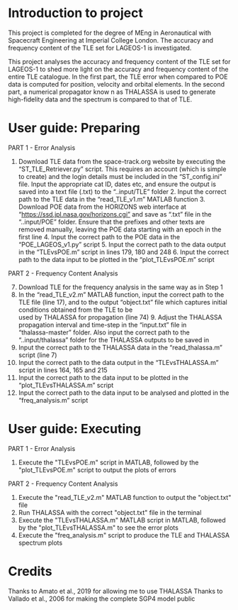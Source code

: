 # Introduction to project
This project is completed for the degree of MEng in Aeronautical with Spacecraft Engineering at Imperial College London. The accuracy and frequency content of the TLE set for LAGEOS-1 is investigated.

This project analyses the accuracy and frequency content of the TLE set for LAGEOS-1 to shed more light on the accuracy and frequency content of the entire TLE catalogue.  In the first part, the TLE error when compared to POE data is computed for position, velocity and orbital elements. In the second part, a numerical propagator know n as THALASSA is used to generate high-fidelity data and the spectrum is compared to that of TLE. 


# User guide: Preparing

PART 1 - Error Analysis

  1. Download TLE data from the space-track.org website by executing the “ST_TLE_Retriever.py” script. This requires an account (which is simple to create) and the login details must be included in the “ST_config.ini” file. Input the appropriate cat ID, dates etc, and ensure the output is saved into a text file (.txt) to the “..input/TLE” folder 
    2. Input the correct path to the TLE data in the “read_TLE_v1.m” MATLAB function
    3. Download POE data from the HORIZONS web interface at “https://ssd.jpl.nasa.gov/horizons.cgi” and save as “.txt” file in the “..input/POE” folder.  Ensure that the prefixes and other texts are removed manually, leaving the POE data starting with an epoch in the first line
    4. Input the correct path to the POE data in the “POE_LAGEOS_v1.py” script
    5. Input the correct path to the data output in the “TLEvsPOE.m” script in lines 179, 180 and 248
    6. Input the correct path to the data input to be plotted in the “plot_TLEvsPOE.m” script


PART 2 - Frequency Content Analysis

   7. Download TLE for the frequency analysis in the same way as in Step 1
   8.  In the “read_TLE_v2.m” MATLAB function, input the correct path to the TLE file (line 17), and to 
        the output “object.txt” file which captures initial conditions obtained from the TLE to be    
        used by THALASSA for propagation (line 74)
    9. Adjust the THALASSA propagation interval and time-step in the “input.txt” file in   
        “thalassa-master” folder.  Also input the correct path to the “..input/thalassa” folder for the 
        THALASSA outputs to be saved in
   10. Input the correct path to the THALASSA data in the “read_thalassa.m” script (line 7)
   11. Input the correct path to the data output in the “TLEvsTHALASSA.m” script in lines 164, 165 
           and 215
  12. Input the correct path to the data input to be plotted in the “plot_TLEvsTHALASSA.m” script
  13. Input the correct path to the data input to be analysed and plotted in the “freq_analysis.m” 
           script


# User guide: Executing
PART 1 - Error Analysis

1. Execute the "TLEvsPOE.m" script in MATLAB, followed by the "plot_TLEvsPOE.m" script to output the plots of errors

PART 2 - Frequency Content Analysis

1. Execute the "read_TLE_v2.m" MATLAB function to output the "object.txt" file 
2. Run THALASSA with the correct "object.txt" file in the terminal
3. Execute the "TLEvsTHALASSA.m" MATLAB script in MATLAB, followed by the "plot_TLEvsTHALASSA.m" to see the error plots
4. Execute the "freq_analysis.m" script to produce the TLE and THALASSA spectrum plots

# Credits
Thanks to Amato et al., 2019 for allowing me to use THALASSA 
Thanks to Vallado et al., 2006 for making the complete SGP4 model public

